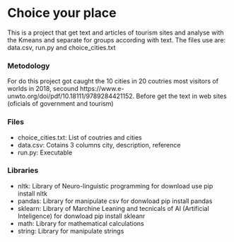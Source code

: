 # Choice your place

This is a project that get text and articles of tourism sites and analyse with the Kmeans and separate for groups according with text. The files use are: data.csv, run.py and choice_cities.txt

<h3>Metodology </h3>
For do this project got caught the 10 cities in 20 coutries most visitors of worlds in 2018, secound https://www.e-unwto.org/doi/pdf/10.18111/9789284421152. Before get the text in web sites (oficials of government and tourism)

<h3>Files </h3>
<ul>
  <li>choice_cities.txt: List of coutries and cities</li>
  <li>data.csv: Cotains 3 columns city, description, reference</li>
  <li>run.py: Executable</li>
</ul>

<h3>Libraries</h3>
<ul>
  <li>nltk: Library of Neuro-linguistic programming for download use pip install nltk</li>
  <li>pandas: Library for manipulate csv for donwload pip install pandas</li>
  <li>sklearn: Library of Marchine Leaning and tecnicals of AI (Artificial Inteligence) for donwload pip install skleanr</li>
  <li>math: Library for mathematical calculations</li>
  <li>string: Library for manipulate strings</li>
</ul>
  
   
